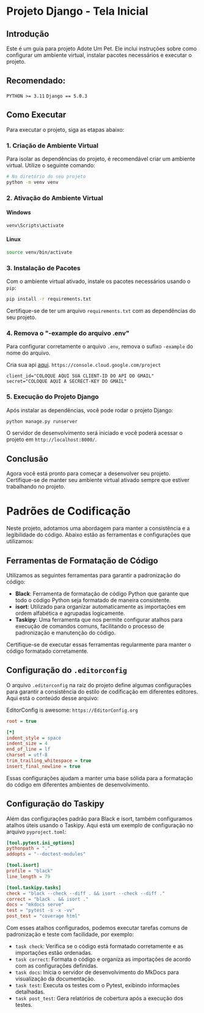 # Projeto Django - Tela Inicial

## Introdução
Este é um guia para  projeto Adote Um Pet. Ele inclui instruções sobre como configurar um ambiente virtual, instalar pacotes necessários e executar o projeto.

## Recomendado:
`PYTHON >= 3.11`
`Django == 5.0.3`

## Como Executar
Para executar o projeto, siga as etapas abaixo:

### 1. Criação de Ambiente Virtual
Para isolar as dependências do projeto, é recomendável criar um ambiente virtual. Utilize o seguinte comando:

```bash
# No diretório do seu projeto
python -m venv venv
```

### 2. Ativação do Ambiente Virtual
#### Windows
```bash
venv\Scripts\activate
```

#### Linux
```bash
source venv/bin/activate
```

### 3. Instalação de Pacotes
Com o ambiente virtual ativado, instale os pacotes necessários usando o `pip`:

```bash
pip install -r requirements.txt
```

Certifique-se de ter um arquivo `requirements.txt` com as dependências do seu projeto.

### 4. Remova o "-example do arquivo .env"

Para configurar corretamente o arquivo `.env`, remova o sufixo `-example` do nome do arquivo.

Cria sua api [aqui](https://console.cloud.google.com/project).
`https://console.cloud.google.com/project`
```env
client_id="COLOQUE AQUI SUA CLIENT-ID DO API DO GMAIL"
secret="COLOQUE AQUI A SECRECT-KEY DO GMAIL"
```

### 5. Execução do Projeto Django
Após instalar as dependências, você pode rodar o projeto Django:

```bash
python manage.py runserver
```

O servidor de desenvolvimento será iniciado e você poderá acessar o projeto em `http://localhost:8000/`.

## Conclusão
Agora você está pronto para começar a desenvolver seu projeto.
Certifique-se de manter seu ambiente virtual ativado sempre que estiver trabalhando no projeto.



# Padrões de Codificação

Neste projeto, adotamos uma abordagem  para manter a consistência e a legibilidade do código. Abaixo estão as ferramentas e configurações que utilizamos:

## Ferramentas de Formatação de Código

Utilizamos as seguintes ferramentas para garantir a padronização do código:

- **Black**: Ferramenta de formatação de código Python que garante que todo o código Python seja formatado de maneira consistente.
- **isort**: Utilizado para organizar automaticamente as importações em ordem alfabética e agrupadas logicamente.
- **Taskipy**: Uma ferramenta que nos permite configurar atalhos para execução de comandos comuns, facilitando o processo de padronização e manutenção do código.

Certifique-se de executar essas ferramentas regularmente para manter o código formatado corretamente.

## Configuração do `.editorconfig`

O arquivo `.editorconfig` na raiz do projeto define algumas configurações para garantir a consistência do estilo de codificação em diferentes editores. Aqui está o conteúdo desse arquivo:

 EditorConfig is awesome: `https://EditorConfig.org`

```ini
root = true

[*]
indent_style = space
indent_size = 4
end_of_line = lf
charset = utf-8
trim_trailing_whitespace = true
insert_final_newline = true
```

Essas configurações ajudam a manter uma base sólida para a formatação do código em diferentes ambientes de desenvolvimento.

## Configuração do Taskipy

Além das configurações padrão para Black e isort, também configuramos atalhos úteis usando o Taskipy. Aqui está um exemplo de configuração no arquivo `pyproject.toml`:

```toml
[tool.pytest.ini_options]
pythonpath = "."
addopts = "--doctest-modules"

[tool.isort]
profile = "black"
line_length = 79

[tool.taskipy.tasks]
check = "black --check --diff . && isort --check --diff ."
correct = "black . && isort ."
docs = "mkdocs serve"
test = "pytest -s -x -vv"
post_test = "coverage html"
```

Com esses atalhos configurados, podemos executar tarefas comuns de padronização e teste com facilidade, por exemplo:

- `task check`: Verifica se o código está formatado corretamente e as importações estão ordenadas.
- `task correct`: Formata o código e organiza as importações de acordo com as configurações definidas.
- `task docs`: Inicia o servidor de desenvolvimento do MkDocs para visualização da documentação.
- `task test`: Executa os testes com o Pytest, exibindo informações detalhadas.
- `task post_test`: Gera relatórios de cobertura após a execução dos testes.
